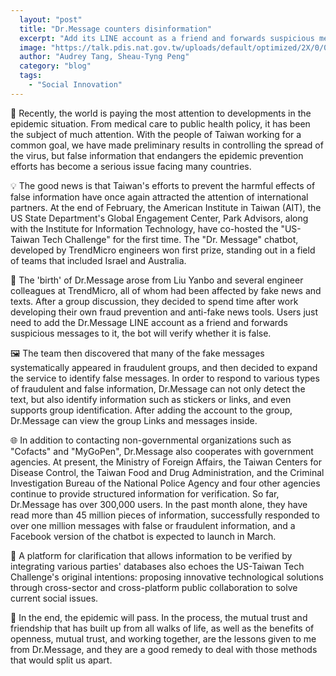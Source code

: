 ```yaml
---
  layout: "post"
  title: "Dr.Message counters disinformation"
  excerpt: "Add its LINE account as a friend and forwards suspicious messages to it, and the bot will verify whether it is false."
  image: "https://talk.pdis.nat.gov.tw/uploads/default/optimized/2X/0/016210424bb02ab250b184c71c1a21671bc4b5a8_2_1380x920.jpeg"
  author: "Audrey Tang, Sheau-Tyng Peng"
  category: "blog"
  tags: 
    - "Social Innovation"
---
```


💊 Recently, the world is paying the most attention to developments in the epidemic situation. From medical care to public health policy, it has been the subject of much attention. With the people of Taiwan working for a common goal, we have made preliminary results in controlling the spread of the virus, but false information that endangers the epidemic prevention efforts has become a serious issue facing many countries. 

💡 The good news is that Taiwan's efforts to prevent the harmful effects of false information have once again attracted the attention of international partners. At the end of February, the American Institute in Taiwan (AIT), the US State Department's Global Engagement Center, Park Advisors, along with the Institute for Information Technology, have co-hosted the "US-Taiwan Tech Challenge" for the first time. The "Dr. Message" chatbot, developed by TrendMicro engineers won first prize, standing out in a field of teams that included Israel and Australia. 

📲 The 'birth' of Dr.Message arose from Liu Yanbo and several engineer colleagues at TrendMicro, all of whom had been affected by fake news and texts. After a group discussion, they decided to spend time after work developing their own fraud prevention and anti-fake news tools. Users just need to add the Dr.Message LINE account as a friend and forwards suspicious messages to it, the bot will verify whether it is false. 

🖼️ The team then discovered that many of the fake messages systematically appeared in fraudulent groups, and then decided to expand the service to identify false messages. In order to respond to various types of fraudulent and false information, Dr.Message can not only detect the text, but also identify information such as stickers or links, and even supports group identification. After adding the account to the group, Dr.Message can view the group Links and messages inside.

🌐 In addition to contacting non-governmental organizations such as "Cofacts" and "MyGoPen", Dr.Message also cooperates with government agencies. At present, the Ministry of Foreign Affairs, the Taiwan Centers for Disease Control, the Taiwan Food and Drug Administration, and the Criminal Investigation Bureau of the National Police Agency and four other agencies continue to provide structured information for verification. So far, Dr.Message has over 300,000 users. In the past month alone, they have read more than 45 million pieces of information, successfully responded to over one million messages with false or fraudulent information, and a Facebook version of the chatbot is expected to launch in March.

🔗 A platform for clarification that allows information to be verified by integrating various parties' databases also echoes the US-Taiwan Tech Challenge's original intentions: proposing innovative technological solutions through cross-sector and cross-platform public collaboration to solve current social issues. 

🚸 In the end, the epidemic will pass. In the process, the mutual trust and friendship that has built up from all walks of life, as well as the benefits of openness, mutual trust, and working together, are the lessons given to me from Dr.Message, and they are a good remedy to deal with those methods that would split us apart.
